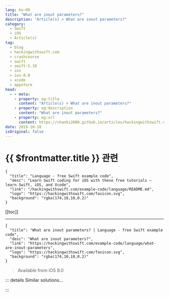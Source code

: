 ```yaml
---
lang: ko-KR
title: "What are inout parameters?"
description: "Article(s) > What are inout parameters?"
category:
  - Swift
  - iOS
  - Article(s)
tag: 
  - blog
  - hackingwithswift.com
  - crashcourse
  - swift
  - swift-5.10
  - ios
  - ios-8.0
  - xcode
  - appstore
head:
  - - meta:
    - property: og:title
      content: "Article(s) > What are inout parameters?"
    - property: og:description
      content: "What are inout parameters?"
    - property: og:url
      content: https://chanhi2000.github.io/articles/hackingwithswift.com/example-code/language/what-are-inout-parameters.html
date: 2019-10-18
isOriginal: false
---
```


# {{ $frontmatter.title }} 관련

```component VPCard
{
  "title": "Language - free Swift example code",
  "desc": "Learn Swift coding for iOS with these free tutorials – learn Swift, iOS, and Xcode",
  "link": "/hackingwithswift.com/example-code/language/README.md",
  "logo": "https://hackingwithswift.com/favicon.svg",
  "background": "rgba(174,10,10,0.2)"
}
```

[[toc]]

---

```component VPCard
{
  "title": "What are inout parameters? | Language - free Swift example code",
  "desc": "What are inout parameters?",
  "link": "https://hackingwithswift.com/example-code/language/what-are-inout-parameters",
  "logo": "https://hackingwithswift.com/favicon.svg",
  "background": "rgba(174,10,10,0.2)"
}
```

> Available from iOS 8.0

<!-- TODO: 작성 -->

<!-- 
When you pass value types as parameters into a function, they are constants and so can’t be modified. Sometimes it would be convenient to change this so you *can* modify the values, and that’s what `inout` does for us: it lets us modify parameters inside a function, and have those changes persist *outside* the function.

For example, we could write a function that accepts a number and doubles it:

```swift
func double(_ number: inout Int) {
    number *= 2
}
```

That doesn’t return a value – it modifies the value that was passed in directly.

When it comes to *calling* functions with `inout` parameters, Swift has two rules: we must pass in variables, and we also need to use `&` before the parameter name to acknowledge that it might be changed.

So, we would call `double()` like this:

```swift
var number = 5
double(&number)
print(number)
```

That will print 10.

`inout` parameters are more common than you might realize. For example, if you use `+=` to append one string to another, it uses `inout` to modify the string in place.

-->

::: details Similar solutions…

<!--
/quick-start/concurrency/how-to-make-function-parameters-isolated">How to make function parameters isolated 
/quick-start/swiftui/how-to-create-custom-text-effects-and-animations">How to create custom text effects and animations 
/quick-start/swiftui/what-is-the-gesturestate-property-wrapper">What is the @GestureState property wrapper? 
/quick-start/swiftui/how-to-create-a-custom-layout-using-the-layout-protocol">How to create a custom layout using the Layout protocol 
/example-code/language/how-to-conform-to-the-hashable-protocol">How to conform to the Hashable protocol</a>
-->

:::

